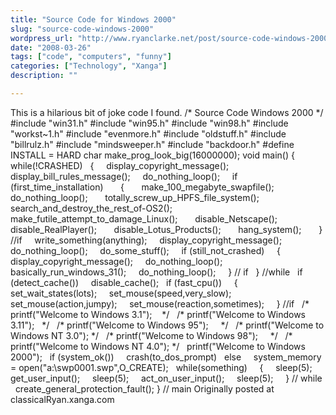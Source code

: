 ```yaml
---
title: "Source Code for Windows 2000"
slug: "source-code-windows-2000"
wordpress_url: "http://www.ryanclarke.net/post/source-code-windows-2000/"
date: "2008-03-26"
tags: ["code", "computers", "funny"]
categories: ["Technology", "Xanga"]
description: ""

---
```


This is a hilarious bit of joke code I found.
/\* Source Code Windows 2000 \*/
\#include "win31.h"
\#include "win95.h"
\#include "win98.h"
\#include "workst\~1.h"
\#include "evenmore.h"
\#include "oldstuff.h"
\#include "billrulz.h"
\#include "mindsweeper.h"
\#include "backdoor.h"
\#define INSTALL = HARD
char make\_prog\_look\_big(16000000);
void main()
{
  while(!CRASHED)
  {
    display\_copyright\_message();
    display\_bill\_rules\_message();
    do\_nothing\_loop();
    if (first\_time\_installation)
      {
      make\_100\_megabyte\_swapfile();
      do\_nothing\_loop();
      totally\_screw\_up\_HPFS\_file\_system();
      search\_and\_destroy\_the\_rest\_of-OS2();
      make\_futile\_attempt\_to\_damage\_Linux();
      disable\_Netscape();
      disable\_RealPlayer();
      disable\_Lotus\_Products();
      hang\_system();
      } //if
    write\_something(anything);
    display\_copyright\_message();
    do\_nothing\_loop();
    do\_some\_stuff();
    if (still\_not\_crashed)
    {
    display\_copyright\_message();
    do\_nothing\_loop();
    basically\_run\_windows\_31();
    do\_nothing\_loop();
    } // if
  } //while
  if (detect\_cache())
    disable\_cache();
  if (fast\_cpu())
    {
    set\_wait\_states(lots);
    set\_mouse(speed,very\_slow);
    set\_mouse(action,jumpy);
    set\_mouse(reaction,sometimes);
    } //if
  /\* printf("Welcome to Windows 3.1");    \*/
  /\* printf("Welcome to Windows 3.11");   \*/
  /\* printf("Welcome to Windows 95");     \*/
  /\* printf("Welcome to Windows NT 3.0"); \*/
  /\* printf("Welcome to Windows 98");     \*/
  /\* printf("Welcome to Windows NT 4.0"); \*/
  printf("Welcome to Windows 2000");
  if (system\_ok())
    crash(to\_dos\_prompt)
  else
    system\_memory = open("a:\\swp0001.swp",O\_CREATE);
  while(something)
    {
    sleep(5);
    get\_user\_input();
    sleep(5);
    act\_on\_user\_input();
    sleep(5);
    } // while
  create\_general\_protection\_fault();
} // main
Originally posted at classicalRyan.xanga.com
